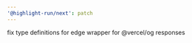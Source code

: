 ```yaml
---
'@highlight-run/next': patch
---
```


fix type definitions for edge wrapper for @vercel/og responses
